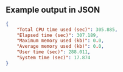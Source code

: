 

## Example output in JSON

```json
{
    "Total CPU time used (sec)": 305.885, 
    "Elapsed time (sec)": 307.189, 
    "Maximum memory used (kb)": 0.0, 
    "Average memory used (kb)": 0.0, 
    "User time (sec)": 288.011, 
    "System time (sec)": 17.874
}
```

